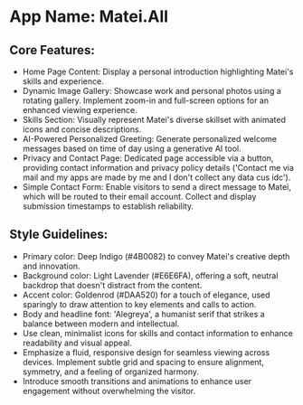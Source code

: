 # **App Name**: Matei.All

## Core Features:

- Home Page Content: Display a personal introduction highlighting Matei's skills and experience.
- Dynamic Image Gallery: Showcase work and personal photos using a rotating gallery. Implement zoom-in and full-screen options for an enhanced viewing experience.
- Skills Section: Visually represent Matei's diverse skillset with animated icons and concise descriptions.
- AI-Powered Personalized Greeting: Generate personalized welcome messages based on time of day using a generative AI tool.
- Privacy and Contact Page: Dedicated page accessible via a button, providing contact information and privacy policy details ('Contact me via mail and my apps are made by me and I don't collect any data cus idc').
- Simple Contact Form: Enable visitors to send a direct message to Matei, which will be routed to their email account. Collect and display submission timestamps to establish reliability.

## Style Guidelines:

- Primary color: Deep Indigo (#4B0082) to convey Matei's creative depth and innovation.
- Background color: Light Lavender (#E6E6FA), offering a soft, neutral backdrop that doesn't distract from the content.
- Accent color: Goldenrod (#DAA520) for a touch of elegance, used sparingly to draw attention to key elements and calls to action.
- Body and headline font: 'Alegreya', a humanist serif that strikes a balance between modern and intellectual.
- Use clean, minimalist icons for skills and contact information to enhance readability and visual appeal.
- Emphasize a fluid, responsive design for seamless viewing across devices. Implement subtle grid and spacing to ensure alignment, symmetry, and a feeling of organized harmony.
- Introduce smooth transitions and animations to enhance user engagement without overwhelming the visitor.